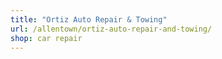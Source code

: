 ```yaml
---
title: "Ortiz Auto Repair & Towing"
url: /allentown/ortiz-auto-repair-and-towing/
shop: car repair
---
```

